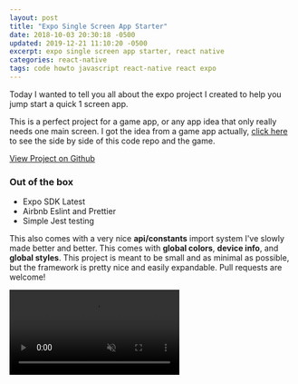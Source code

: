 ```yaml
---
layout: post
title: "Expo Single Screen App Starter"
date: 2018-10-03 20:30:18 -0500
updated: 2019-12-21 11:10:20 -0500
excerpt: expo single screen app starter, react native
categories: react-native
tags: code howto javascript react-native react expo
---
```


Today I wanted to tell you all about the expo project I created to help you jump start a quick 1 screen app.

This is a perfect project for a game app, or any app idea that only really needs one main screen. I got the idea from a game app actually, [click here](https://github.com/calebnance/expo-single-screen-starter#demo-and-release-notes) to see the side by side of this code repo and the game.

<a href="https://github.com/calebnance/expo-single-screen-starter" class="btn btn-outline-dark">View Project on Github</a>

### Out of the box

- Expo SDK Latest
- Airbnb Eslint and Prettier
- Simple Jest testing

This also comes with a very nice **api/constants** import system I've slowly made better and better. This comes with **global colors**, **device info**, and **global styles**. This project is meant to be small and as minimal as possible, but the framework is pretty nice and easily expandable. Pull requests are welcome!

<div class="video-wrapper">
  <video class="video vid-mw" autoplay loop muted playsinline>
    <source src="/assets/videos/expo/single-screen-starter-v0.0.2.mp4" type="video/mp4">
  </video>
</div>
